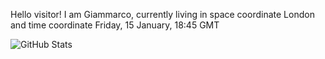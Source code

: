 Hello visitor! I am Giammarco, currently living in space coordinate London and time coordinate Friday, 15 January, 18:45 GMT

![GitHub Stats](https://github-readme-stats.vercel.app/api?username=grcasanova)
